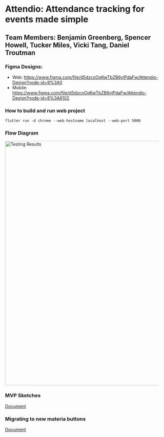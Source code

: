 # Attendio: Attendance tracking for events made simple

## Team Members: Benjamin Greenberg, Spencer Howell, Tucker Miles, Vicki Tang, Daniel Troutman

### Figma Designs:
- Web: https://www.figma.com/file/d5dzcoOqKwTbZB6ylPdaFw/Attendio-Design?node-id=9%3A0
- Mobile: https://www.figma.com/file/d5dzcoOqKwTbZB6ylPdaFw/Attendio-Design?node-id=8%3A6102

### How to build and run web project

```flutter run -d chrome --web-hostname localhost --web-port 5000```

### Flow Diagram

<p>
<img src="Docs/Drawio/Attendio.png" alt="Testing Results" width="800"/>
</p>

### MVP Sketches

[Document](https://github.com/attendio/attendio/blob/main/Docs/attendio-mvp-design-sketch.pdf)

### Migrating to new materia buttons

[Document]()

